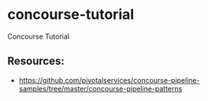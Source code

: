 # concourse-tutorial
Concourse Tutorial

## Resources:

- https://github.com/pivotalservices/concourse-pipeline-samples/tree/master/concourse-pipeline-patterns
